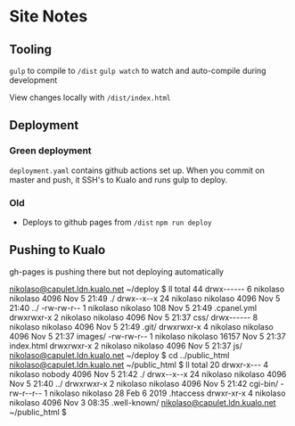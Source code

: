 # Site Notes
## Tooling
`gulp` to compile to `/dist`
`gulp watch` to watch and auto-compile during development

View changes locally with `/dist/index.html`

## Deployment

### Green deployment
`deployment.yaml` contains github actions set up. When you commit on master and push, it SSH's to Kualo and runs gulp to deploy.

### Old
  - Deploys to github pages from `/dist`
  `npm run deploy`


## Pushing to Kualo

gh-pages is pushing there but not deploying automatically

nikolaso@capulet.ldn.kualo.net ~/deploy $ ll
total 44
drwx------  6 nikolaso nikolaso  4096 Nov  5 21:49 ./
drwx--x--x 24 nikolaso nikolaso  4096 Nov  5 21:40 ../
-rw-rw-r--  1 nikolaso nikolaso   108 Nov  5 21:49 .cpanel.yml
drwxrwxr-x  2 nikolaso nikolaso  4096 Nov  5 21:37 css/
drwx------  8 nikolaso nikolaso  4096 Nov  5 21:49 .git/
drwxrwxr-x  4 nikolaso nikolaso  4096 Nov  5 21:37 images/
-rw-rw-r--  1 nikolaso nikolaso 16157 Nov  5 21:37 index.html
drwxrwxr-x  2 nikolaso nikolaso  4096 Nov  5 21:37 js/
nikolaso@capulet.ldn.kualo.net ~/deploy $ cd ../public_html
nikolaso@capulet.ldn.kualo.net ~/public_html $ ll
total 20
drwxr-x---  4 nikolaso nobody   4096 Nov  5 21:42 ./
drwx--x--x 24 nikolaso nikolaso 4096 Nov  5 21:40 ../
drwxrwxr-x  2 nikolaso nikolaso 4096 Nov  5 21:42 cgi-bin/
-rw-r--r--  1 nikolaso nikolaso   28 Feb  6  2019 .htaccess
drwxr-xr-x  4 nikolaso nikolaso 4096 Nov  3 08:35 .well-known/
nikolaso@capulet.ldn.kualo.net ~/public_html $ 

